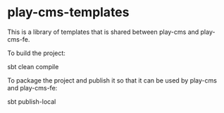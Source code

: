 # play-cms-templates

This is a library of templates that is shared between play-cms and play-cms-fe.

To build the project:

sbt clean compile

To package the project and publish it so that it can be used by play-cms and play-cms-fe:

sbt publish-local
